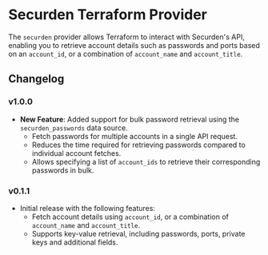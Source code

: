 # Securden Terraform Provider

The `securden` provider allows Terraform to interact with Securden's API, enabling you to retrieve account details such as passwords and ports based on an `account_id`, or a combination of `account_name` and `account_title`.

## Changelog

### v1.0.0
- **New Feature**: Added support for bulk password retrieval using the `securden_passwords` data source.
  - Fetch passwords for multiple accounts in a single API request.
  - Reduces the time required for retrieving passwords compared to individual account fetches.
  - Allows specifying a list of `account_ids` to retrieve their corresponding passwords in bulk.

### v0.1.1
- Initial release with the following features:
  - Fetch account details using `account_id`, or a combination of `account_name` and `account_title`.
  - Supports key-value retrieval, including passwords, ports, private keys and additional fields.
